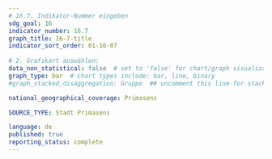 ```yaml
---
# 16.7. Indikator-Nummer eingeben 
sdg_goal: 16 
indicator_number: 16.7
graph_title: 16-7-title
indicator_sort_order: 01-16-07
 
# 2. Grafikart auswählen: 
data_non_statistical: false  # set to 'false' for chart/graph visualization 
graph_type: bar  # chart types include: bar, line, binary 
#graph_stacked_disaggregation: Gruppe  ## uncomment this line for stacked bars. Replace 'Geschlecht' with the field of aggregation. 

national_geographical_coverage: Primasens

SOURCE_TYPE: Stadt Primasens

language: de   
published: true 
reporting_status: complete
---
```

